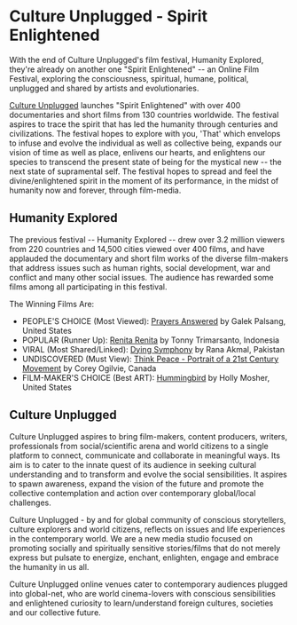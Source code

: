 # Culture Unplugged - Spirit Enlightened

With the end of Culture Unplugged's film festival, Humanity Explored, they're already on another one "Spirit Enlightened" -- an Online Film Festival, exploring the consciousness, spiritual, humane, political, unplugged and shared by artists and evolutionaries.

<a href="http://www.cultureunplugged.com/">Culture Unplugged</a> launches "Spirit Enlightened" with over 400 documentaries and short films from 130 countries worldwide. The festival aspires to trace the spirit that has led the humanity through centuries and civilizations. The festival hopes to explore with you, 'That' which envelops to infuse and evolve the individual as well as collective being, expands our vision of time as well as place, enlivens our hearts, and enlightens our species to transcend the present state of being for the mystical new -- the next state of supramental self. The festival hopes to spread and feel the divine/enlightened spirit in the moment of its performance, in the midst of humanity now and forever, through film-media.

## Humanity Explored

The previous festival -- Humanity Explored -- drew over 3.2 million viewers from 220 countries and 14,500 cities viewed over 400 films, and have applauded the documentary and short film works of the diverse film-makers that address issues such as human rights, social development, war and conflict and many other social issues. The audience has rewarded some films among all participating in this festival.

The Winning Films Are:

- PEOPLE'S CHOICE (Most Viewed): <a href="http://www.cultureunplugged.com/play/1591/Prayers-Answered">Prayers Answered</a> by Galek Palsang, United States
- POPULAR (Runner Up): <a href="http://www.cultureunplugged.com/play/1057/Renita-Renita">Renita Renita</a> by Tonny Trimarsanto, Indonesia
- VIRAL (Most Shared/Linked): <a href="http://www.cultureunplugged.com/play/2146/Dying-Symphony">Dying Symphony</a> by Rana Akmal, Pakistan
- UNDISCOVERED (Must View): <a href="http://www.cultureunplugged.com/play/1295/Think-Peace--Portrait-of-a-21st-Century-Movement">Think Peace - Portrait of a 21st Century Movement</a> by Corey Ogilvie, Canada
- FILM-MAKER'S CHOICE (Best ART): <a href="http://www.cultureunplugged.com/play/1568/Hummingbird">Hummingbird</a> by Holly Mosher, United States


## Culture Unplugged

Culture Unplugged aspires to bring film-makers, content producers, writers, professionals from social/scientific arena and world citizens to a single platform to connect, communicate and collaborate in meaningful ways. Its aim is to cater to the innate quest of its audience in seeking cultural understanding and to transform and evolve the social sensibilities. It aspires to spawn awareness, expand the vision of the future and promote the collective contemplation and action over contemporary global/local challenges.

Culture Unplugged - by and for global community of conscious storytellers, culture explorers and world citizens, reflects on issues and life experiences in the contemporary world. We are a new media studio focused on promoting socially and spiritually sensitive stories/films that do not merely express but pulsate to energize, enchant, enlighten, engage and embrace the humanity in us all.

Culture Unplugged online venues cater to contemporary audiences plugged into global-net, who are world cinema-lovers with conscious sensibilities and enlightened curiosity to learn/understand foreign cultures, societies and our collective future.
